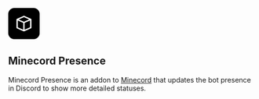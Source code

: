 <img alt="Minecord Presence Icon" src="src/main/resources/assets/minecord-presence/icon.png" width="64">

## Minecord Presence

Minecord Presence is an addon to [Minecord](../README.md) that updates the bot
presence in Discord to show more detailed statuses.
